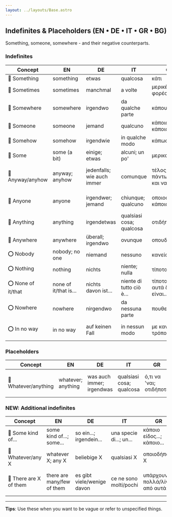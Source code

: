 ```yaml
---
layout: ../layouts/Base.astro
---
```

## Indefinites & Placeholders (EN • DE • IT • GR • BG)

Something, someone, somewhere - and their negative counterparts.

### Indefinites
| Concept | EN | DE | IT | GR | BG |
|---|---|---|---|---|---|
| 🔘 Something | something | etwas | qualcosa | κάτι | нещо |
| 🔘 Sometimes | sometimes | manchmal | a volte | μερικές φορές | понякога |
| 🔘 Somewhere | somewhere | irgendwo | da qualche parte | κάπου | някъде |
| 🔘 Someone | someone | jemand | qualcuno | κάποιος/κάποια | някой |
| 🔘 Somehow | somehow | irgendwie | in qualche modo | κάπως | някак |
| 🔘 Some | some (a bit) | einige; etwas | alcuni; un po' | μερικοί; λίγο | някои; малко |
| 🔘 Anyway/anyhow | anyway; anyhow | jedenfalls; wie auch immer | comunque | τέλος πάντων; όπως και να 'χει | както и да е; така или иначе |
| 🔘 Anyone | anyone | irgendwer; jemand | chiunque; qualcuno | οποιοσδήποτε; κάποιος | който и да е; някой |
| 🔘 Anything | anything | irgendetwas | qualsiasi cosa; qualcosa | οτιδήποτε | каквото и да е |
| 🔘 Anywhere | anywhere | überall; irgendwo | ovunque | οπουδήποτε | където и да е |
| ⭕ Nobody | nobody; no one | niemand | nessuno | κανείς | никой |
| ⭕ Nothing | nothing | nichts | niente; nulla | τίποτα | нищо |
| ⭕ None of it/that | none of it/that is… | nichts davon ist… | niente di tutto ciò è… | τίποτα από αυτά δεν είναι… | нищо от това не е… |
| ⭕ Nowhere | nowhere | nirgendwo | da nessuna parte | πουθενά | никъде |
| ⭕ In no way | in no way | auf keinen Fall | in nessun modo | με κανέναν τρόπο | по никакъв начин |

### Placeholders
| Concept | EN | DE | IT | GR | BG |
|---|---|---|---|---|---|
| 🔄 Whatever/anything | whatever; anything | was auch immer; irgendwas | qualsiasi cosa; qualcosa | ό,τι να 'ναι; οτιδήποτε | каквото и да е; нещо си |

### NEW: Additional indefinites
| Concept | EN | DE | IT | GR | BG |
|---|---|---|---|---|---|
| 🔘 Some kind of... | some kind of...; some... | so ein...; irgendein... | una specie di...; un... | κάποιο είδος...; κάποιο... | някъв...; нещо като... |
| 🤷 Whatever/any X | whatever X; any X | beliebige X | qualsiasi X | οποιοδήποτε X | всякакъв X |
| 🔘 There are X of them | there are many/few of them | es gibt viele/wenige davon | ce ne sono molti/pochi | υπάρχουν πολλά/λίγα από αυτά | има много/малко от тях |

---
**Tips**: Use these when you want to be vague or refer to unspecified things.
